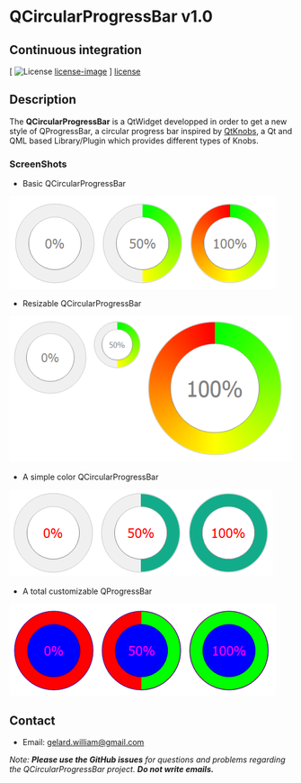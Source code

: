 # QCircularProgressBar v1.0

Continuous integration
----------------------
[ ![License] [license-image] ] [license]

[license-image]: https://img.shields.io/badge/license-MIT-blue.svg?style=flat-square
[license]: http://192.168.0.31/Wiwi/Qt_CircularProgressBarWidget/blob/master/LICENSE


Description
-----------
The **QCircularProgressBar** is a QtWidget developped in order to get a new style of QProgressBar, a circular progress bar inspired by [QtKnobs](https://github.com/ashish157/QtKnobs), a Qt and QML based Library/Plugin which provides different types of Knobs.


### ScreenShots
* Basic QCircularProgressBar

![alt text](screenshots/basic.PNG "A basic QProgessBar")

* Resizable QCircularProgressBar

![alt text](screenshots/resizable.PNG "A resizable QProgessBar")

* A simple color QCircularProgressBar

![alt text](screenshots/basicColor.PNG "A simple color QProgessBar")

* A total customizable QProgressBar

![alt text](screenshots/custom.PNG "Wow! That's awfull")


## Contact
* Email: gelard.william@gmail.com

*Note:* ***Please use the GitHub issues*** *for questions and problems regarding the QCircularProgressBar project.* ***Do not write emails.***

